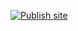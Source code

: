 
[![Publish site](https://github.com/Okamisang/sagernet.github.io/actions/workflows/publish.yml/badge.svg)](https://github.com/Okamisang/sagernet.github.io/actions/workflows/publish.yml)
